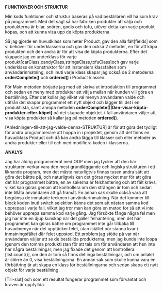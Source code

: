 **FUNKTIONER OCH STRUKTUR**

Min kods funktioner och struktur baseras på vad beställaren vill ha som krav på programmet. Med det sagt så har fabriken produkter att sälja och produkterna är bilar, snören, godis och tofu, utöver detta kan varje produkt köpas, och att kunna visa upp de köpta produkterna.

Så jag gjorde en huvudklass som heter Product, gav den alla fält[fields] som vi behöver för underklasserna och gav den också 2 metoder, en för att köpa produkten och den andra är för att visa de köpta produkterna. Efter det skapade jag en underklass för varje produkt[carClass,candyClass,stringsClass,tofuClass]och gav varje underklass en konstruktor för att instansiera klassfälten som användarinmatning, och inuti varje klass skapar jag också de 2 metoderna **orderComplete()** och **ordered()** i Product klassen.

För Main metoden började jag med att skriva ut introduktion till programmet och sedan en meny med produkter att välja mellan när kunden vill göra en beställning. Efter det kollar jag vilket val menyn användaren valde och utifrån det skapar programmet ett nytt objekt och lägger till det i en produktlista, samt anropa metoden **orderComplete()[Den-visar-köpta-produkter-efter-köpet]** på det skapade objektet. i fall användaren väljer att visa köpta produkter så kallar jag på metoden **ordered()**.

[Anledningen-till-att-jag-valde-denna-STRUKTUR] är för att göra det tydligt för andra programmerare att hoppa in i projektet, genom att det finns en huvudclass Product och då kan andra lägga till klasser och eller metoder av andra produkter eller till och med modifiera koden i klasserna.

**ANALYS**

Jag har aldrig programmerat med OOP men jag tycker att den här strukturen verkar vara den mest grundläggande och logiska strukturen i ett liknande program, men det måste naturligtvis finnas tusen andra sätt att göra det bättre på, och naturligtvis kan det göras mycket mer för att göra det här programmet bättre, en av sakerna är felshantering och att fält krävs, vilket kan göras genom att kontrollera om den strängen är tom och sedan inte tillåta användaren att gå framåt. En annan sak skulle också vara att begränsa de inmatade tecknen i användarinmatning.
När det kommer till block koden inuti switch selektion känns det som att nästan samma kod upprepas i varje fall, vilket jag tror man kan göra en metod för så att vi inte behöver upprepa samma kod varje gång.
Jag försökte fånga några fel men jag har inte en djup kunskap när det gäller felhantering, men det här programmet kan göras bättre om programmet inte går tillbaka till huvudmenyn när det upptäcker felet, utan istället bör stanna kvar i inmatningsfältet där felet uppstod.
Ett problem jag stötte på var när användaren väljer att se de beställda produkterna, men jag kunde inte loopa igenom den tomma produktlistan för att tala om för användaren att hen inte har några beställningar, men jag fixade det genom att kontrollera [list.count()], om den är tom så finns det inga beställningar, och om antalet är större än 0, visa beställningarna.
En annan sak som skulle kunna vara en förbättring är att skapa en klass för beställningarna och sedan skapa ett nytt objekt för varje beställning.

[Till-slut] och som ett resultat fungerar programmet som förväntat och kraven är uppfyllda. 
